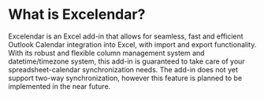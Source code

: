 # What is Excelendar?

Excelendar is an Excel add-in that allows for seamless, fast and efficient Outlook Calendar integration into Excel, with import and export functionality. With its robust and flexible column management system and datetime/timezone system, this add-in is guaranteed to take care of your spreadsheet-calendar synchronization needs. The add-in does not yet support two-way synchronization, however this feature is planned to be implemented in the near future.
